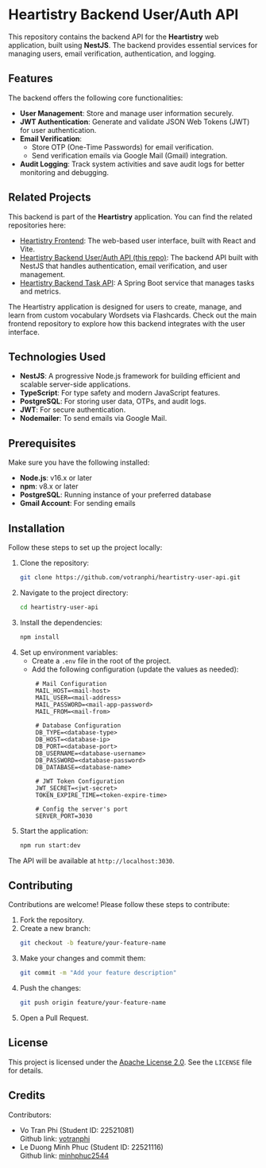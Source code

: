 # Heartistry Backend User/Auth API

This repository contains the backend API for the **Heartistry** web application, built using **NestJS**. The backend provides essential services for managing users, email verification, authentication, and logging.

## Features

The backend offers the following core functionalities:

- **User Management**: Store and manage user information securely.
- **JWT Authentication**: Generate and validate JSON Web Tokens (JWT) for user authentication.
- **Email Verification**:
  - Store OTP (One-Time Passwords) for email verification.
  - Send verification emails via Google Mail (Gmail) integration.
- **Audit Logging**: Track system activities and save audit logs for better monitoring and debugging.

## Related Projects

This backend is part of the **Heartistry** application. You can find the related repositories here:

- [Heartistry Frontend](https://github.com/votranphi/heartistry): The web-based user interface, built with React and Vite.
- [Heartistry Backend User/Auth API (this repo)](https://github.com/votranphi/heartistry-user-api): The backend API built with NestJS that handles authentication, email verification, and user management.
- [Heartistry Backend Task API](https://github.com/votranphi/heartistry-task-api): A Spring Boot service that manages tasks and metrics.

The Heartistry application is designed for users to create, manage, and learn from custom vocabulary Wordsets via Flashcards. Check out the main frontend repository to explore how this backend integrates with the user interface.

## Technologies Used

- **NestJS**: A progressive Node.js framework for building efficient and scalable server-side applications.
- **TypeScript**: For type safety and modern JavaScript features.
- **PostgreSQL**: For storing user data, OTPs, and audit logs.
- **JWT**: For secure authentication.
- **Nodemailer**: To send emails via Google Mail.

## Prerequisites

Make sure you have the following installed:

- **Node.js**: v16.x or later
- **npm**: v8.x or later
- **PostgreSQL**: Running instance of your preferred database
- **Gmail Account**: For sending emails

## Installation

Follow these steps to set up the project locally:

1. Clone the repository:
   ```bash
   git clone https://github.com/votranphi/heartistry-user-api.git
   ```
2. Navigate to the project directory:
   ```bash
   cd heartistry-user-api
   ```
3. Install the dependencies:
   ```bash
   npm install
   ```
4. Set up environment variables:
   - Create a `.env` file in the root of the project.
   - Add the following configuration (update the values as needed):
     ```env
      # Mail Configuration
      MAIL_HOST=<mail-host>
      MAIL_USER=<mail-address>
      MAIL_PASSWORD=<mail-app-password>
      MAIL_FROM=<mail-from>

      # Database Configuration
      DB_TYPE=<database-type>
      DB_HOST=<database-ip>
      DB_PORT=<database-port>
      DB_USERNAME=<database-username>
      DB_PASSWORD=<database-password>
      DB_DATABASE=<database-name>

      # JWT Token Configuration
      JWT_SECRET=<jwt-secret>
      TOKEN_EXPIRE_TIME=<token-expire-time>

      # Config the server's port
      SERVER_PORT=3030
     ```
5. Start the application:
   ```bash
   npm run start:dev
   ```

The API will be available at `http://localhost:3030`.

## Contributing

Contributions are welcome! Please follow these steps to contribute:

1. Fork the repository.
2. Create a new branch:
   ```bash
   git checkout -b feature/your-feature-name
   ```
3. Make your changes and commit them:
   ```bash
   git commit -m "Add your feature description"
   ```
4. Push the changes:
   ```bash
   git push origin feature/your-feature-name
   ```
5. Open a Pull Request.

## License

This project is licensed under the [Apache License 2.0](LICENSE). See the `LICENSE` file for details.

## Credits
Contributors:
- Vo Tran Phi (Student ID: 22521081)  
Github link: [votranphi](https://github.com/votranphi) 
- Le Duong Minh Phuc (Student ID: 22521116)  
Github link: [minhphuc2544](https://github.com/minhphuc2544)